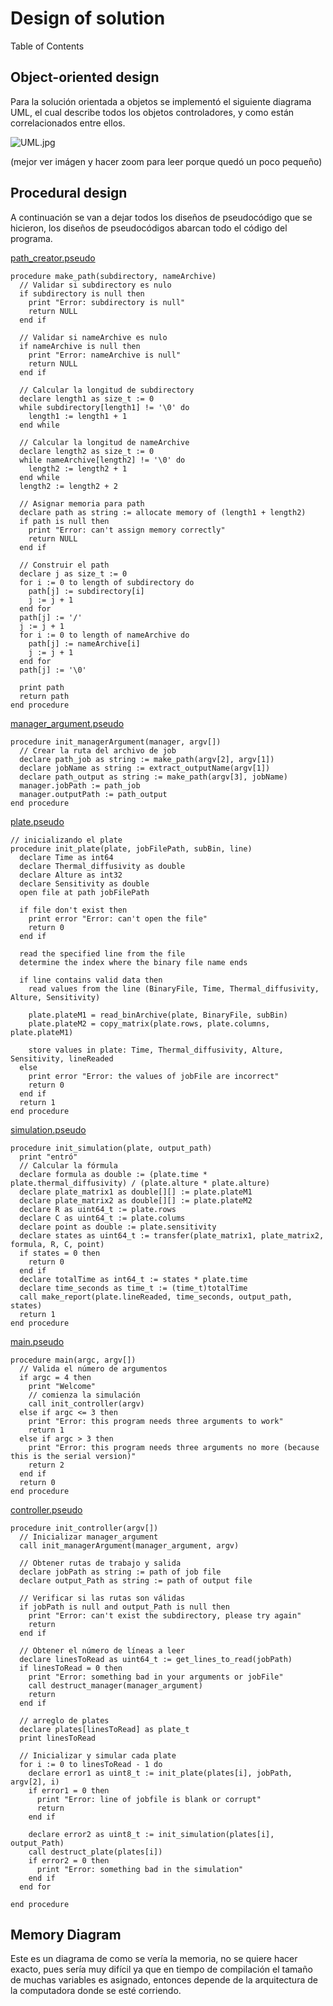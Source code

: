 # Design of solution

Table of Contents

## Object-oriented design

Para la solución orientada a objetos se implementó el siguiente diagrama UML, el cual describe todos los objetos controladores, y como están correlacionados entre ellos.

![UML.jpg](UML.jpg)

(mejor ver imágen y hacer zoom para leer porque quedó un poco pequeño)

## Procedural design

A continuación se van a dejar todos los diseños de pseudocódigo que se hicieron, los diseños de pseudocódigos abarcan todo el código del programa.

[path_creator.pseudo](path_creator.pseudo)

``` pseudo
procedure make_path(subdirectory, nameArchive)
  // Validar si subdirectory es nulo
  if subdirectory is null then
    print "Error: subdirectory is null"
    return NULL
  end if

  // Validar si nameArchive es nulo
  if nameArchive is null then
    print "Error: nameArchive is null"
    return NULL
  end if

  // Calcular la longitud de subdirectory
  declare length1 as size_t := 0
  while subdirectory[length1] != '\0' do
    length1 := length1 + 1
  end while

  // Calcular la longitud de nameArchive
  declare length2 as size_t := 0
  while nameArchive[length2] != '\0' do
    length2 := length2 + 1
  end while
  length2 := length2 + 2

  // Asignar memoria para path
  declare path as string := allocate memory of (length1 + length2)
  if path is null then
    print "Error: can't assign memory correctly"
    return NULL
  end if

  // Construir el path
  declare j as size_t := 0
  for i := 0 to length of subdirectory do
    path[j] := subdirectory[i]
    j := j + 1
  end for
  path[j] := '/'
  j := j + 1
  for i := 0 to length of nameArchive do
    path[j] := nameArchive[i]
    j := j + 1
  end for
  path[j] := '\0'

  print path
  return path
end procedure

```

[manager_argument.pseudo](manager_argument.pseudo)

``` pseudo
procedure init_managerArgument(manager, argv[])
  // Crear la ruta del archivo de job
  declare path_job as string := make_path(argv[2], argv[1])
  declare jobName as string := extract_outputName(argv[1])
  declare path_output as string := make_path(argv[3], jobName)
  manager.jobPath := path_job
  manager.outputPath := path_output
end procedure
```

[plate.pseudo](plate.pseudo)

``` pseudo
// inicializando el plate
procedure init_plate(plate, jobFilePath, subBin, line)
  declare Time as int64
  declare Thermal_diffusivity as double
  declare Alture as int32
  declare Sensitivity as double
  open file at path jobFilePath
  
  if file don't exist then
    print error "Error: can't open the file"
    return 0
  end if
  
  read the specified line from the file
  determine the index where the binary file name ends
  
  if line contains valid data then
    read values from the line (BinaryFile, Time, Thermal_diffusivity, Alture, Sensitivity)
    
    plate.plateM1 = read_binArchive(plate, BinaryFile, subBin)
    plate.plateM2 = copy_matrix(plate.rows, plate.columns, plate.plateM1)
    
    store values in plate: Time, Thermal_diffusivity, Alture, Sensitivity, lineReaded
  else
    print error "Error: the values of jobFile are incorrect"
    return 0
  end if
  return 1
end procedure
```

[simulation.pseudo](simulation.pseudo)

``` pseudo
procedure init_simulation(plate, output_path)
  print "entró"
  // Calcular la fórmula
  declare formula as double := (plate.time * plate.thermal_diffusivity) / (plate.alture * plate.alture)
  declare plate_matrix1 as double[][] := plate.plateM1
  declare plate_matrix2 as double[][] := plate.plateM2
  declare R as uint64_t := plate.rows
  declare C as uint64_t := plate.colums
  declare point as double := plate.sensitivity
  declare states as uint64_t := transfer(plate_matrix1, plate_matrix2, formula, R, C, point)
  if states = 0 then
    return 0
  end if
  declare totalTime as int64_t := states * plate.time
  declare time_seconds as time_t := (time_t)totalTime
  call make_report(plate.lineReaded, time_seconds, output_path, states)
  return 1
end procedure
```

[main.pseudo](main.pseudo)

``` pseudo
procedure main(argc, argv[])
  // Valida el número de argumentos
  if argc = 4 then
    print "Welcome"
    // comienza la simulación
    call init_controller(argv)
  else if argc <= 3 then
    print "Error: this program needs three arguments to work"
    return 1
  else if argc > 3 then
    print "Error: this program needs three arguments no more (because this is the serial version)"
    return 2
  end if
  return 0
end procedure
```

[controller.pseudo](controller.pseudo)

``` pseudo
procedure init_controller(argv[])
  // Inicializar manager_argument
  call init_managerArgument(manager_argument, argv)

  // Obtener rutas de trabajo y salida
  declare jobPath as string := path of job file
  declare output_Path as string := path of output file
  
  // Verificar si las rutas son válidas
  if jobPath is null and output_Path is null then
    print "Error: can't exist the subdirectory, please try again"
    return
  end if

  // Obtener el número de líneas a leer
  declare linesToRead as uint64_t := get_lines_to_read(jobPath)
  if linesToRead = 0 then
    print "Error: something bad in your arguments or jobFile"
    call destruct_manager(manager_argument)
    return
  end if

  // arreglo de plates
  declare plates[linesToRead] as plate_t
  print linesToRead

  // Inicializar y simular cada plate
  for i := 0 to linesToRead - 1 do
    declare error1 as uint8_t := init_plate(plates[i], jobPath, argv[2], i)
    if error1 = 0 then
      print "Error: line of jobfile is blank or corrupt"
      return
    end if

    declare error2 as uint8_t := init_simulation(plates[i], output_Path)
    call destruct_plate(plates[i])
    if error2 = 0 then
      print "Error: something bad in the simulation"
    end if
  end for

end procedure
```

## Memory Diagram

Este es un diagrama de como se vería la memoria, no se quiere hacer exacto, pues sería muy difícil ya que en tiempo de compilación el tamaño de muchas variables es asignado, entonces depende de la arquitectura de la computadora donde se esté corriendo.
